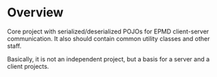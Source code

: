 # Overview

Core project with serialized/deserialized POJOs for EPMD client-server communication. It also should contain common utility classes and other staff.

Basically, it is not an independent project, but a basis for a server and a client projects.
